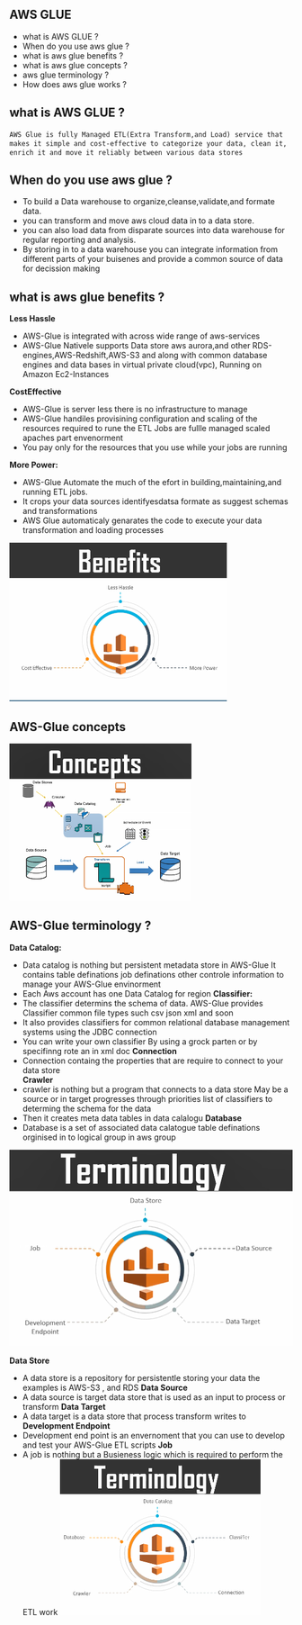 ## AWS GLUE
- what is AWS GLUE ?
- When do you use aws glue  ?
- what is aws glue benefits ?
- what is aws glue concepts ?
- aws glue terminology ?
- How does aws glue works ?

## what is AWS GLUE ?
```
AWS Glue is fully Managed ETL(Extra Transform,and Load) service that makes it simple and cost-effective to categorize your data, clean it, enrich it and move it reliably between various data stores
```
## When do you use aws glue  ?

- To build a Data warehouse to organize,cleanse,validate,and formate data. 
- you can transform and move aws cloud data in to a data store.
- you can also load data from disparate sources into data warehouse for regular reporting and analysis.
- By storing in to a data warehouse you can integrate information from different parts of your buisenes and provide a common source of data for decission making 

## what is aws glue benefits ?

**Less Hassle**
- AWS-Glue is integrated with across wide range of aws-services 
- AWS-Glue Nativele supports Data store aws aurora,and other RDS-engines,AWS-Redshift,AWS-S3 and along with common database engines and data bases in virtual private cloud(vpc), Running on Amazon Ec2-Instances

**CostEffective**
- AWS-Glue is server less there is no infrastructure to manage
- AWS-Glue handiles provisining configuration and scaling of the resources required to rune the ETL Jobs are fullle managed scaled apaches part envenorment
- You pay only for the resources that you use while your jobs are running 

**More Power:**
- AWS-Glue Automate the much of the efort in building,maintaining,and running ETL jobs.
- It crops your data sources identifyesdatsa formate  as suggest schemas and transformations
- AWS Glue automaticaly genarates the code to execute your data transformation and loading processes

![](2022-08-17-11-09-49.png)


## AWS-Glue concepts
![](2022-08-17-11-45-00.png)

## AWS-Glue terminology ?
**Data Catalog:** 
- Data catalog is nothing but persistent metadata store in AWS-Glue It contains table definations job definations other controle information to manage your AWS-Glue envinorment
- Each Aws account has one Data Catalog for region 
**Classifier:** 
- The classifier determins the schema of data. AWS-Glue provides Classifier common file types such csv json xml and soon 
- It also provides classifiers for common relational database management systems using the JDBC connection
- You can write your own classifier By using a grock parten or by specifinng rote an in xml doc
**Connection**
- Connection containg the properties that are require to connect to your data store   
**Crawler**
- crawler is nothing but a program that connects to a data store May be a source or in target progresses through priorities list of classifiers to determing the schema for the data
- Then it creates meta data tables  in data calalogu
**Database**
- Database is a set of associated data calatogue table definations  orginised in to logical group in aws group


![](2022-08-17-12-28-46.png)


**Data Store**
- A data store is a repository for persistentle storing your data the examples is AWS-S3 , and RDS
**Data Source**
- A data source is target data store that is used as an input  to process or transform
**Data Target** 
- A data target is a data store that process transform writes to
**Development Endpoint**
- Development end point is an envernoment that you can use to develop and test your AWS-Glue ETL scripts
**Job**
- A job is nothing but a Busieness logic which is required to perform the ETL work
![](2022-08-17-11-46-19.png)

